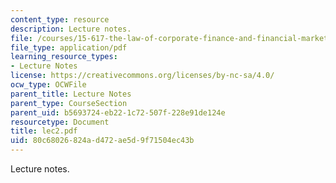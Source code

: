 ```yaml
---
content_type: resource
description: Lecture notes.
file: /courses/15-617-the-law-of-corporate-finance-and-financial-markets-spring-2004/80c68026824ad472ae5d9f71504ec43b_lec2.pdf
file_type: application/pdf
learning_resource_types:
- Lecture Notes
license: https://creativecommons.org/licenses/by-nc-sa/4.0/
ocw_type: OCWFile
parent_title: Lecture Notes
parent_type: CourseSection
parent_uid: b5693724-eb22-1c72-507f-228e91de124e
resourcetype: Document
title: lec2.pdf
uid: 80c68026-824a-d472-ae5d-9f71504ec43b
---
```

Lecture notes.